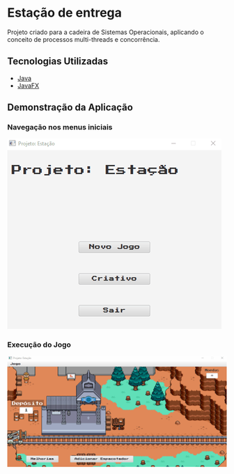 # Estação de entrega

 Projeto criado para a cadeira de Sistemas Operacionais, aplicando o conceito de processos multi-threads e concorrência.

 ## Tecnologias Utilizadas

 - [Java](https://www.java.com/pt-BR/)
 - [JavaFX](https://openjfx.io/)

 ## Demonstração da Aplicação

  ### Navegação nos menus iniciais
  <img src="./demos/nav-menus.gif" alt="Navegação Menus"/>

  ### Execução do Jogo
  <img src="./demos/jogo-melhorias-adicao.gif" alt="Execução do Jogo"/>

